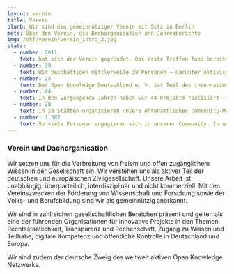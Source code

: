 ```yaml
---
layout: verein
title: Verein
blurb: Wir sind ein gemeinnütziger Verein mit Sitz in Berlin
meta: Über den Verein, die Dachorganisation und Jahresberichte
img: /okf/verein/verein_intro_2.jpg
stats:
  - number: 2011
    text: hat sich der Verein gegründet. Das erste Treffen fand bereits 2010 auf der republica mit Rufus Pollock, Initiator des internationalen Open Knowledge Netzwerks, statt.
  - number: 39
    text: Wir beschäftigen mittlerweile 39 Personen – darunter AktivistInnen, WissenschaftlerInnen, EntwicklerInnen, Policy-SpezialistInnen und DesignerInnen.
  - number: 24
    text: Der Open Knowledge Deutschland e. V. ist Teil des internationalen Open Knowledge Netzwerkes. Das Netzwerk umfasst Organisationen aus insgesamt 24 Ländern.
  - number: 44
    text: In den vergangenen Jahren haben wir 44 Projekte realisiert – darunter Kampagnen, Hackathons, Community-Förderungen, Bildungsangebote und eigene Softwarelösungen.
  - number: 28
    text: In 28 Städten organisieren unsere ehrenamtlichen Community-Mitglieder regelmäßig Veranstaltungen – deutschlandweit.
  - number: 1.387
    text: So viele Personen engagieren sich in unserer Community. In unserem Netzwerk findet sich ei vielfältiges Wissen rund um die Themen Open Data, Open Government und Civic Tech.
---
```


### Verein und Dachorganisation

Wir setzen uns für die Verbreitung von freiem und offen zugänglichem Wissen in der Gesellschaft ein. Wir verstehen uns als aktiver Teil der deutschen und europäischen Zivilgesellschaft. Unsere Arbeit ist unabhängig, überparteilich, interdisziplinär und nicht kommerziell. Mit den Vereinszwecken der Förderung von Wissenschaft und Forschung sowie der Volks- und Berufsbildung sind wir als gemeinnützig anerkannt.

Wir sind in zahlreichen gesellschaftlichen Bereichen präsent und gelten als eine der führenden Organisationen für innovative Projekte in den Themen Rechtsstaatlichkeit, Transparenz und Rechenschaft, Zugang zu Wissen und Teilhabe, digitale Kompetenz und öffentliche Kontrolle in Deutschland und Europa.

Wir sind zudem der deutsche Zweig des weltweit aktiven Open Knowledge Netzwerks.
